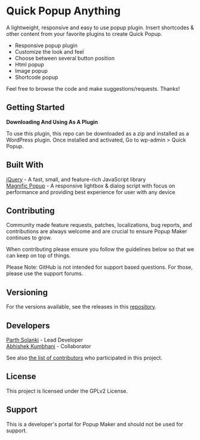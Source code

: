 # Quick Popup Anything

A lightweight, responsive and easy to use popup plugin. Insert shortcodes & other content from your favorite plugins to create Quick Popup.

- Responsive popup plugin
- Customize the look and feel
- Choose between several button position
- Html popup
- Image popup
- Shortcode popup

Feel free to browse the code and make suggestions/requests. Thanks!

## Getting Started

**Downloading And Using As A Plugin**

To use this plugin, this repo can be downloaded as a zip and installed as a WordPress plugin. Once installed and activated, Go to wp-admin > Quick Popup.

## Built With

<a href="https://jquery.com/" target="_blank">jQuery</a> - A fast, small, and feature-rich JavaScript library<br>
<a href="https://dimsemenov.com/plugins/magnific-popup/" target="_blank">Magnific Popup</a> - A responsive lightbox & dialog script with focus on performance and providing best experience for user with any device

## Contributing

Community made feature requests, patches, localizations, bug reports, and contributions are always welcome and are crucial to ensure Popup Maker continues to grow.

When contributing please ensure you follow the guidelines below so that we can keep on top of things.

Please Note: GitHub is not intended for support based questions. For those, please use the support forums.

## Versioning

For the versions available, see the releases in this <a href="https://github.com/isolankiparth/mi-quick-popup-anything/releases" target="_blank">repository</a>.

## Developers

<a href="https://parthsolanki.com/" target="_blank">Parth Solanki</a> - Lead Developer <br>
<a href="https://abhishekkumbhani.com/" target="_blank">Abhishek Kumbhani</a> - Collaborator

See also <a href="https://github.com/isolankiparth/mi-quick-popup-anything/graphs/contributors" target="_blank">the list of contributors</a> who participated in this project.

## License

This project is licensed under the GPLv2 License.

## Support

This is a developer's portal for Popup Maker and should not be used for support.
